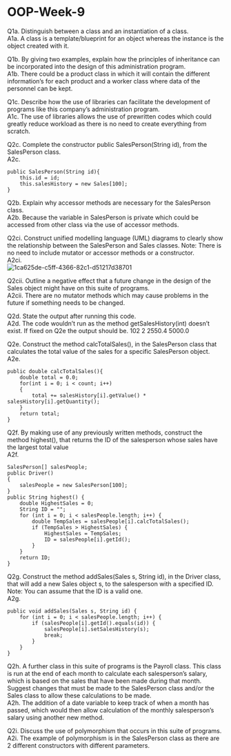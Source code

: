 # OOP-Week-9
Q1a. Distinguish between a class and an instantiation of a class. <br />
A1a. A class is a template/blueprint for an object whereas the instance is the object created with it.

Q1b. By giving two examples, explain how the principles of inheritance can be incorporated into the design of this administration program. <br />
A1b. There could be a product class in which it will contain the different information’s for each product and a worker class where data of the personnel can be kept.

Q1c. Describe how the use of libraries can facilitate the development of programs like this company’s administration program. <br />
A1c. The use of libraries allows the use of prewritten codes which could greatly reduce workload as there is no need to create everything from scratch.

Q2c. Complete the constructor public SalesPerson(String id), from the SalesPerson class. <br />
A2c.
```
public SalesPerson(String id){
    this.id = id;
    this.salesHistory = new Sales[100];
}
```

Q2b. Explain why accessor methods are necessary for the SalesPerson class. <br />
A2b. Because the variable in SalesPerson is private which could be accessed from other class via the use of accessor methods.

Q2ci. Construct unified modelling language (UML) diagrams to clearly show the relationship between the SalesPerson and Sales classes.
Note: There is no need to include mutator or accessor methods or a constructor. <br />
A2ci. <br />
![1ca625de-c5ff-4366-82c1-d51217d38701](https://github.com/Bryan04107/OOP_ForumWeek9/assets/106388697/61a5ac51-b8f3-4dc2-9def-4be6b649b89a)


Q2cii. Outline a negative effect that a future change in the design of the Sales object might have on this suite of programs. <br />
A2cii. There are no mutator methods which may cause problems in the future if something needs to be changed.

Q2d. State the output after running this code. <br />
A2d. The code wouldn’t run as the method getSalesHistory(int) doesn’t exist. If fixed on Q2e the output should be.
102
2
2550.4
5000.0

Q2e. Construct the method calcTotalSales(), in the SalesPerson class that calculates the total value of the sales for a specific SalesPerson object. <br />
A2e.
```
public double calcTotalSales(){
    double total = 0.0;
    for(int i = 0; i < count; i++)
    {
        total += salesHistory[i].getValue() * salesHistory[i].getQuantity();
    }
    return total;
}
```

Q2f. By making use of any previously written methods, construct the method highest(), that returns the ID of the salesperson whose sales have the largest total value <br />
A2f.    
```
SalesPerson[] salesPeople;
public Driver()
{
    salesPeople = new SalesPerson[100];
}
public String highest() {
    double HighestSales = 0;
    String ID = "";
    for (int i = 0; i < salesPeople.length; i++) {
        double TempSales = salesPeople[i].calcTotalSales();
        if (TempSales > HighestSales) {
            HighestSales = TempSales;
            ID = salesPeople[i].getId();
        }
    }
    return ID;
}
```

Q2g. Construct the method addSales(Sales s, String id), in the Driver class, that will add a new Sales object s, to the salesperson with a specified ID.
Note: You can assume that the ID is a valid one. <br />
A2g.
```
public void addSales(Sales s, String id) {
    for (int i = 0; i < salesPeople.length; i++) {
        if (salesPeople[i].getId().equals(id)) {
            salesPeople[i].setSalesHistory(s);
            break;
        }
    }
}
```

Q2h. A further class in this suite of programs is the Payroll class. This class is run at the end of each month to calculate each salesperson’s salary, which is based on the sales that have been made during that month. Suggest changes that must be made to the SalesPerson class and/or the Sales class to allow these calculations to be made. <br />
A2h. The addition of a date variable to keep track of when a month has passed, which would then allow calculation of the monthly salesperson’s salary using another new method.

Q2i. Discuss the use of polymorphism that occurs in this suite of programs. <br />
A2i. The example of polymorphism is in the SalesPerson class as there are 2 different constructors with different parameters.

